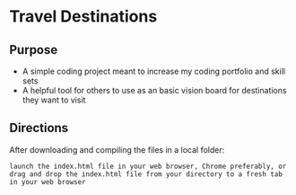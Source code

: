 # Travel Destinations

## Purpose

* A simple coding project meant to increase my coding portfolio and skill sets
* A helpful tool for others to use as an basic vision board for destinations they want to visit

## Directions

After downloading and compiling the files in a local folder:

```
launch the index.html file in your web browser, Chrome preferably, or drag and drop the index.html file from your directory to a fresh tab in your web browser
